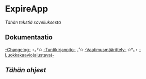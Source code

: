 # ExpireApp

*Tähän tekstiä sovelluksesta*

## Dokumentaatio
[-Changelog-](dokumentaatio/changelog.md) ⋆｡°✩ [-Tuntikirjanpito-](dokumentaatio/tuntikirjanpito.md) ₊˚✩ [-Vaatimusmäärittely-](dokumentaatio/vaatimusmaarittely.md) ✩°｡⋆ [-Luokkakaavio(alustava)-](dokumentaatio/harjoitustyo_luokkakaavio.md)

## *Tähän ohjeet*

